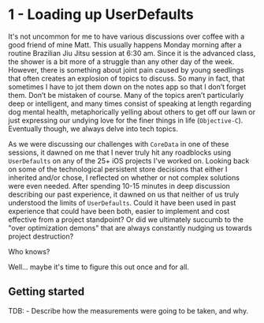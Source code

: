 # 1 - Loading up UserDefaults

It's not uncommon for me to have various discussions over coffee with a good friend of mine Matt.  This usually happens Monday morning after a routine Brazilian Jiu Jitsu session at 6:30 am.  Since it is the advanced class, the shower is a bit more of a struggle than any other day of the week.  However, there is something about joint pain caused by young seedlings that often creates an explosion of topics to discuss.  So many in fact, that sometimes I have to jot them down on the notes app so that I don’t forget them.  Don’t be mistaken of course.  Many of the topics aren’t particularly deep or intelligent, and many times consist of speaking at length regarding dog mental health, metaphorically yelling about others to get off our lawn or just expressing our undying love for the finer things in life (`Objective-C`). Eventually though, we always delve into tech topics.

As we were discussing our challenges with `CoreData` in one of these sessions, it dawned on me that I never truly hit any roadblocks using `UserDefaults` on any of the 25+ iOS projects I've worked on.  Looking back on some of the technological persistent store decisions that either I inherited and/or chose, I reflected on whether or not complex solutions were even needed.  After spending 10-15 minutes in deep discussion describing our past experience, it dawned on us that neither of us truly understood the limits of `UserDefaults`.  Could it have been used in past experience that could have been both, easier to implement and cost effective from a project standpoint?  Or did we ultimately succumb to the "over optimization demons" that are always constantly nudging us towards project destruction?

Who knows?

Well... maybe it's time to figure this out once and for all.

## Getting started

TDB: - Describe how the measurements were going to be taken, and why.